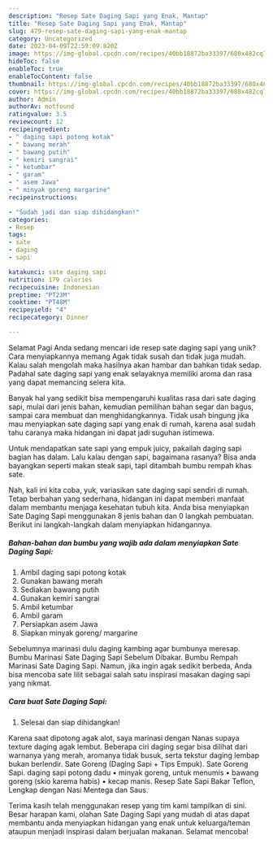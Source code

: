 ```yaml
---
description: "Resep Sate Daging Sapi yang Enak, Mantap"
title: "Resep Sate Daging Sapi yang Enak, Mantap"
slug: 479-resep-sate-daging-sapi-yang-enak-mantap
category: Uncategorized
date: 2023-04-09T22:59:09.820Z
image: https://img-global.cpcdn.com/recipes/40bb18872ba33397/680x482cq70/sate-daging-sapi-foto-resep-utama.jpg
hideToc: false
enableToc: true
enableTocContent: false
thumbnail: https://img-global.cpcdn.com/recipes/40bb18872ba33397/680x482cq70/sate-daging-sapi-foto-resep-utama.jpg
cover: https://img-global.cpcdn.com/recipes/40bb18872ba33397/680x482cq70/sate-daging-sapi-foto-resep-utama.jpg
author: Admin
authorAv: notfound
ratingvalue: 3.5
reviewcount: 12
recipeingredient:
- " daging sapi potong kotak"
- " bawang merah"
- " bawang putih"
- " kemiri sangrai"
- " ketumbar"
- " garam"
- " asem Jawa"
- " minyak goreng margarine"
recipeinstructions:

- "Sudah jadi dan siap dihidangkan!"
categories:
- Resep
tags:
- sate
- daging
- sapi

katakunci: sate daging sapi 
nutrition: 179 calories
recipecuisine: Indonesian
preptime: "PT23M"
cooktime: "PT48M"
recipeyield: "4"
recipecategory: Dinner

---
```



Selamat Pagi Anda sedang mencari ide resep sate daging sapi yang unik? Cara menyiapkannya memang Agak tidak susah dan tidak juga mudah. Kalau salah mengolah maka hasilnya akan hambar dan bahkan tidak sedap. Padahal sate daging sapi yang enak selayaknya memiliki aroma dan rasa yang dapat memancing selera kita.


Banyak hal yang sedikit bisa mempengaruhi kualitas rasa dari sate daging sapi, mulai dari jenis bahan, kemudian pemilihan bahan segar dan bagus, sampai cara membuat dan menghidangkannya. Tidak usah bingung jika mau menyiapkan sate daging sapi yang enak di rumah, karena asal sudah tahu caranya maka hidangan ini dapat jadi suguhan istimewa.

Untuk mendapatkan sate sapi yang empuk juicy, pakailah daging sapi bagian has dalam. Lalu kalau dengan sapi, bagaimana rasanya? Bisa anda bayangkan seperti makan steak sapi, tapi ditambah bumbu rempah khas sate.


Nah, kali ini kita coba, yuk, variasikan sate daging sapi sendiri di rumah. Tetap berbahan yang sederhana, hidangan ini dapat memberi manfaat dalam membantu menjaga kesehatan tubuh kita. Anda bisa menyiapkan Sate Daging Sapi menggunakan 8 jenis bahan dan 0 langkah pembuatan. Berikut ini langkah-langkah dalam menyiapkan hidangannya.

<!--inarticleads1-->

##### Bahan-bahan dan bumbu yang wajib ada dalam menyiapkan Sate Daging Sapi:

1. Ambil  daging sapi potong kotak
1. Gunakan  bawang merah
1. Sediakan  bawang putih
1. Gunakan  kemiri sangrai
1. Ambil  ketumbar
1. Ambil  garam
1. Persiapkan  asem Jawa
1. Siapkan  minyak goreng/ margarine


Sebelumnya marinasi dulu daging kambing agar bumbunya meresap. Bumbu Marinasi Sate Daging Sapi Sebelum Dibakar. Bumbu Rempah Marinasi Sate Daging Sapi. Namun, jika ingin agak sedikit berbeda, Anda bisa mencoba sate lilit sebagai salah satu inspirasi masakan daging sapi yang nikmat. 

<!--inarticleads2-->

##### Cara buat Sate Daging Sapi:


1. Selesai dan siap dihidangkan!

Karena saat dipotong agak alot, saya marinasi dengan Nanas supaya texture daging agak lembut. Beberapa ciri daging segar bisa dilihat dari warnanya yang merah, aromanya tidak busuk, serta tekstur daging lembap bukan berlendir. Sate Goreng (Daging Sapi + Tips Empuk). Sate Goreng Sapi. daging sapi potong dadu • minyak goreng, untuk menumis • bawang goreng (skio karema habis) • kecap manis. Resep Sate Sapi Bakar Teflon, Lengkap dengan Nasi Mentega dan Saus. 

Terima kasih telah menggunakan resep yang tim kami tampilkan di sini. Besar harapan kami, olahan Sate Daging Sapi yang mudah di atas dapat membantu anda menyiapkan hidangan yang enak untuk keluarga/teman ataupun menjadi inspirasi dalam berjualan makanan. Selamat mencoba!
